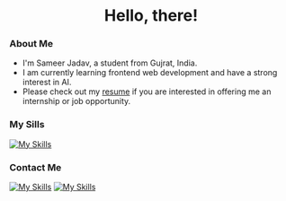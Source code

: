 <h1 align="center">Hello, there!</h1>

### About Me

- I'm Sameer Jadav, a student from Gujrat, India.
- I am currently learning frontend web development and have a strong interest in AI.
- Please check out my [resume](https://drive.google.com/file/d/1UlOssOTmjvuPLi-lanZtdn47v2KkStsr/view?usp=sharing) if you are interested in offering me an internship or job opportunity.

### My Sills

[![My Skills](https://skillicons.dev/icons?i=js,html,css,tailwindcss,sass)](/)

### Contact Me

[![My Skills](https://skillicons.dev/icons?i=twitter)](https://twitter.com/SameerJadav_)
[![My Skills](https://skillicons.dev/icons?i=linkedin)](https://www.linkedin.com/in/sameer-jadav/)
